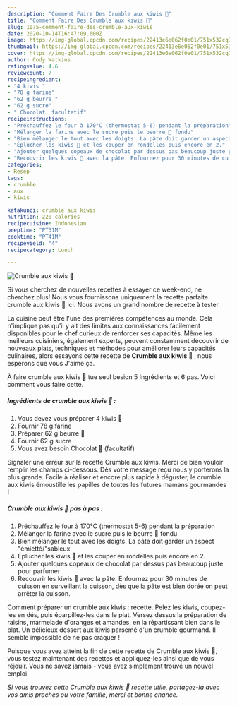 ```yaml
---
description: "Comment Faire Des Crumble aux kiwis 🥝"
title: "Comment Faire Des Crumble aux kiwis 🥝"
slug: 1075-comment-faire-des-crumble-aux-kiwis
date: 2020-10-14T16:47:09.600Z
image: https://img-global.cpcdn.com/recipes/22413e6e062f0e01/751x532cq70/crumble-aux-kiwis-🥝-photo-principale-de-la-recette.jpg
thumbnail: https://img-global.cpcdn.com/recipes/22413e6e062f0e01/751x532cq70/crumble-aux-kiwis-🥝-photo-principale-de-la-recette.jpg
cover: https://img-global.cpcdn.com/recipes/22413e6e062f0e01/751x532cq70/crumble-aux-kiwis-🥝-photo-principale-de-la-recette.jpg
author: Cody Watkins
ratingvalue: 4.6
reviewcount: 7
recipeingredient:
- "4 kiwis "
- "78 g farine"
- "62 g beurre "
- "62 g sucre"
- " Chocolat  facultatif"
recipeinstructions:
- "Préchauffez le four à 170°C (thermostat 5-6) pendant la préparation"
- "Mélanger la farine avec le sucre puis le beurre 🧈 fondu"
- "Bien mélanger le tout avec les doigts. La pâte doit garder un aspect &#34;émietté/&#34;sableux"
- "Éplucher les kiwis 🥝 et les couper en rondelles puis encore en 2."
- "Ajouter quelques copeaux de chocolat par dessus pas beaucoup juste pour parfumer"
- "Recouvrir les kiwis 🥝 avec la pâte. Enfournez pour 30 minutes de cuisson en surveillant la cuisson, dès que la pâte est bien dorée on peut arrêter la cuisson."
categories:
- Resep
tags:
- crumble
- aux
- kiwis

katakunci: crumble aux kiwis 
nutrition: 220 calories
recipecuisine: Indonesian
preptime: "PT31M"
cooktime: "PT41M"
recipeyield: "4"
recipecategory: Lunch

---
```



![Crumble aux kiwis 🥝](https://img-global.cpcdn.com/recipes/22413e6e062f0e01/751x532cq70/crumble-aux-kiwis-🥝-photo-principale-de-la-recette.jpg)

Si vous cherchez de nouvelles recettes à essayer ce week-end, ne cherchez plus! Nous vous fournissons uniquement la recette parfaite crumble aux kiwis 🥝 ici. Nous avons un grand nombre de recette à tester.

La cuisine peut être l'une des premières compétences au monde. Cela n'implique pas qu'il y ait des limites aux connaissances facilement disponibles pour le chef curieux de renforcer ses capacités. Même les meilleurs cuisiniers, également experts, peuvent constamment découvrir de nouveaux plats, techniques et méthodes pour améliorer leurs capacités culinaires, alors essayons cette recette de <strong> Crumble aux kiwis 🥝 </strong>, nous espérons que vous J'aime ça.

<!--inarticleads1-->

À faire crumble aux kiwis 🥝 tue seul besion 5 Ingrédients et 6 pas. Voici comment vous faire cette.

##### Ingrédients de crumble aux kiwis 🥝 :

1. Vous devez vous préparer 4 kiwis 🥝
1. Fournir 78 g farine
1. Préparer 62 g beurre 🧈
1. Fournir 62 g sucre
1. Vous avez besoin  Chocolat 🍫 (facultatif)


Signaler une erreur sur la recette Crumble aux kiwis. Merci de bien vouloir remplir les champs ci-dessous. Dès votre message reçu nous y porterons la plus grande. Facile à réaliser et encore plus rapide à déguster, le crumble aux kiwis émoustille les papilles de toutes les futures mamans gourmandes ! 

<!--inarticleads2-->

##### Crumble aux kiwis 🥝 pas à pas :

1. Préchauffez le four à 170°C (thermostat 5-6) pendant la préparation
1. Mélanger la farine avec le sucre puis le beurre 🧈 fondu
1. Bien mélanger le tout avec les doigts. La pâte doit garder un aspect &#34;émietté/&#34;sableux
1. Éplucher les kiwis 🥝 et les couper en rondelles puis encore en 2.
1. Ajouter quelques copeaux de chocolat par dessus pas beaucoup juste pour parfumer
1. Recouvrir les kiwis 🥝 avec la pâte. Enfournez pour 30 minutes de cuisson en surveillant la cuisson, dès que la pâte est bien dorée on peut arrêter la cuisson.


Comment préparer un crumble aux kiwis : recette. Pelez les kiwis, coupez-les en dés, puis éparpillez-les dans le plat. Versez dessus la préparation de raisins, marmelade d&#39;oranges et amandes, en la répartissant bien dans le plat. Un délicieux dessert aux kiwis parsemé d&#39;un crumble gourmand. Il semble impossible de ne pas craquer ! 

<!--inarticleads1-->

<p>
Puisque vous avez atteint la fin de cette recette de Crumble aux kiwis 🥝, vous testez maintenant des recettes et appliquez-les ainsi que de vous réjouir. Vous ne savez jamais - vous avez simplement trouvé un nouvel emploi.
</p>

<p>
<i>Si vous trouvez cette Crumble aux kiwis 🥝 recette utile, partagez-la avec vos amis proches ou votre famille, merci et bonne chance.</i>
</p>
